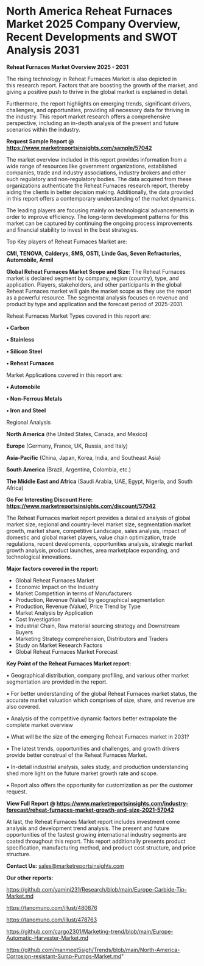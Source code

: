 # North America Reheat Furnaces Market 2025 Company Overview, Recent Developments and SWOT Analysis 2031

<Strong> Reheat Furnaces Market Overview 2025 - 2031</strong>

The rising technology in Reheat Furnaces Market is also depicted in this research report. Factors that are boosting the growth of the market, and giving a positive push to thrive in the global market is explained in detail.

Furthermore, the report highlights on emerging trends, significant drivers, challenges, and opportunities, providing all necessary data for thriving in the industry. This report market research offers a comprehensive perspective, including an in-depth analysis of the present and future scenarios within the industry.

<strong>Request Sample Report @ <a href=https://www.marketreportsinsights.com/sample/57042>https://www.marketreportsinsights.com/sample/57042</a></strong>

The market overview included in this report provides information from a wide range of resources like government organizations, established companies, trade and industry associations, industry brokers and other such regulatory and non-regulatory bodies. The data acquired from these organizations authenticate the Reheat Furnaces research report, thereby aiding the clients in better decision making. Additionally, the data provided in this report offers a contemporary understanding of the market dynamics.

The leading players are focusing mainly on technological advancements in order to improve efficiency. The long-term development patterns for this market can be captured by continuing the ongoing process improvements and financial stability to invest in the best strategies.

Top Key players of Reheat Furnaces Market are:

<strong>CMI, TENOVA, Calderys, SMS, OSTI, Linde Gas, Seven Refractories, Automobile, Armil</strong>

<strong><b>Global Reheat Furnaces Market Scope and Size:</b></strong>
The Reheat Furnaces market is declared segment by company, region (country), type, and application. Players, stakeholders, and other participants in the global Reheat Furnaces market will gain the market scope as they use the report as a powerful resource. The segmental analysis focuses on revenue and product by type and application and the forecast period of 2025-2031.

Reheat Furnaces Market Types covered in this report are:

<strong>• Carbon

• Stainless

• Silicon Steel

• Reheat Furnaces</strong>

Market Applications covered in this report are:

<strong>• Automobile

• Non-Ferrous Metals

• Iron and Steel</strong> 

Regional Analysis

<strong>North America</strong> (the United States, Canada, and Mexico)

<strong>Europe</strong> (Germany, France, UK, Russia, and Italy)

<strong>Asia-Pacific</strong> (China, Japan, Korea, India, and Southeast Asia)

<strong>South America</strong> (Brazil, Argentina, Colombia, etc.)

<strong>The Middle East and Africa</strong> (Saudi Arabia, UAE, Egypt, Nigeria, and South Africa)

<strong>Go For Interesting Discount Here: <a href=https://www.marketreportsinsights.com/discount/57042>https://www.marketreportsinsights.com/discount/57042</a></strong>

The Reheat Furnaces market report provides a detailed analysis of global market size, regional and country-level market size, segmentation market growth, market share, competitive Landscape, sales analysis, impact of domestic and global market players, value chain optimization, trade regulations, recent developments, opportunities analysis, strategic market growth analysis, product launches, area marketplace expanding, and technological innovations.

<strong><b>Major factors covered in the report:</b></strong>
<ul>
  <li>Global Reheat Furnaces Market </li>
  <li>Economic Impact on the Industry</li>
  <li>Market Competition in terms of Manufacturers</li>
  <li>Production, Revenue (Value) by geographical segmentation</li>
  <li>Production, Revenue (Value), Price Trend by Type</li>
  <li>Market Analysis by Application</li>
  <li>Cost Investigation</li>
  <li>Industrial Chain, Raw material sourcing strategy and Downstream Buyers</li>
  <li>Marketing Strategy comprehension, Distributors and Traders</li>
  <li>Study on Market Research Factors</li>
  <li>Global Reheat Furnaces Market Forecast</li>
</ul>

<strong><b>Key Point of the Reheat Furnaces Market report:</b></strong>

• Geographical distribution, company profiling, and various other market segmentation are provided in the report.

• For better understanding of the global Reheat Furnaces market status, the accurate market valuation which comprises of size, share, and revenue are also covered.

• Analysis of the competitive dynamic factors better extrapolate the complete market overview

• What will be the size of the emerging Reheat Furnaces market in 2031?

• The latest trends, opportunities and challenges, and growth drivers provide better construal of the Reheat Furnaces Market.

• In-detail industrial analysis, sales study, and production understanding shed more light on the future market growth rate and scope.

• Report also offers the opportunity for customization as per the customer request.

<strong><b>View Full Report @ <a href=https://www.marketreportsinsights.com/industry-forecast/reheat-furnaces-market-growth-and-size-2021-57042>https://www.marketreportsinsights.com/industry-forecast/reheat-furnaces-market-growth-and-size-2021-57042</a></b></strong>


At last, the Reheat Furnaces Market report includes investment come analysis and development trend analysis. The present and future opportunities of the fastest growing international industry segments are coated throughout this report. This report additionally presents product specification, manufacturing method, and product cost structure, and price structure.

<strong>Contact Us:</strong>
sales@marketreportsinsights.com

<strong>Our other reports:</strong>

<a href=https://github.com/yamini231/Research/blob/main/Europe-Carbide-Tip-Market.md>https://github.com/yamini231/Research/blob/main/Europe-Carbide-Tip-Market.md</a>

<a href=https://tanomuno.com/illust/480876>https://tanomuno.com/illust/480876</a>

<a href=https://tanomuno.com/illust/478763>https://tanomuno.com/illust/478763</a>

<a href=https://github.com/cargo2301/Marketing-trend/blob/main/Europe-Automatic-Harvester-Market.md>https://github.com/cargo2301/Marketing-trend/blob/main/Europe-Automatic-Harvester-Market.md</a>

<a href=https://github.com/manmeet5sigh/Trends/blob/main/North-America-Corrosion-resistant-Sump-Pumps-Market.md>https://github.com/manmeet5sigh/Trends/blob/main/North-America-Corrosion-resistant-Sump-Pumps-Market.md</a>"
